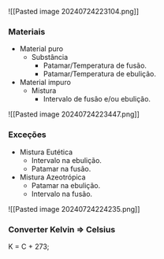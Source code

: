 ![[Pasted image 20240724223104.png]]

### Materiais

- Material puro
	- Substância
		- Patamar/Temperatura de fusão.
		- Patamar/Temperatura de ebulição.
- Material impuro
	- Mistura
		- Intervalo de fusão e/ou ebulição.

![[Pasted image 20240724223447.png]]

### Exceções

- Mistura Eutética
	- Intervalo na ebulição.
	- Patamar na fusão.
- Mistura Azeotrópica
	- Patamar na ebulição.
	- Intervalo na fusão.

![[Pasted image 20240724224235.png]]

### Converter Kelvin => Celsius

K = C + 273;
